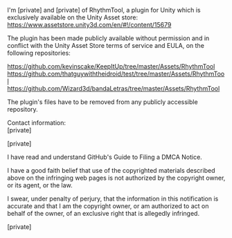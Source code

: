 I'm [private] and [private] of RhythmTool, a plugin for Unity which is exclusively
available on the Unity Asset store: https://www.assetstore.unity3d.com/en/#!/content/15679

The plugin has been made publicly available without permission and in
conflict with the Unity Asset Store terms of service and EULA, on the
following repositories:

https://github.com/kevinscake/KeepItUp/tree/master/Assets/RhythmTool  
https://github.com/thatguywiththeidroid/test/tree/master/Assets/RhythmTool  
https://github.com/Wizard3d/bandaLetras/tree/master/Assets/RhythmTool

The plugin's files have to be removed from any publicly accessible
repository.

Contact information:  
[private]

[private]

I have read and understand GitHub's Guide to Filing a DMCA Notice.

I have a good faith belief that use of the copyrighted materials described
above on the infringing web pages is not authorized by the copyright owner,
or its agent, or the law.

I swear, under penalty of perjury, that the information in this
notification is accurate and that I am the copyright owner, or am
authorized to act on behalf of the owner, of an exclusive right that is
allegedly infringed.

[private]
